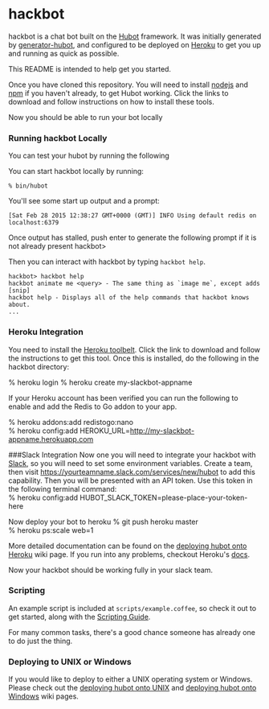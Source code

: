 # hackbot

hackbot is a chat bot built on the [Hubot][hubot] framework. It was
initially generated by [generator-hubot][generator-hubot], and configured to be
deployed on [Heroku][heroku] to get you up and running as quick as possible.

This README is intended to help get you started. 

[heroku]: http://www.heroku.com
[hubot]: http://hubot.github.com
[generator-hubot]: https://github.com/github/generator-hubot

Once you have cloned this repository. You will need to install [nodejs][nodejs] and [npm][npm] if you haven't already, to get Hubot working. Click the links to download and follow instructions on how to install these tools. 

[nodejs]: https://nodejs.org/
[npm]: http://blog.npmjs.org/post/85484771375/how-to-install-npm

Now you should be able to run your bot locally

### Running hackbot Locally

You can test your hubot by running the following

You can start hackbot locally by running:

    % bin/hubot

You'll see some start up output and a prompt:

    [Sat Feb 28 2015 12:38:27 GMT+0000 (GMT)] INFO Using default redis on localhost:6379

Once output has stalled, push enter to generate the following prompt if it is not already present
    hackbot>

Then you can interact with hackbot by typing `hackbot help`.

    hackbot> hackbot help
    hackbot animate me <query> - The same thing as `image me`, except adds [snip]
    hackbot help - Displays all of the help commands that hackbot knows about.
    ...

### Heroku Integration
You need to install the [Heroku toolbelt][herokut]. Click the link to download and follow the instructions to get this tool. Once this is installed, do the following in the hackbot directory:  

% heroku login
% heroku create my-slackbot-appname  

If your Heroku account has been verified you can run the following to enable
and add the Redis to Go addon to your app.  

% heroku addons:add redistogo:nano  
% heroku config:add HEROKU_URL=http://my-slackbot-appname.herokuapp.com

###Slack Integration
Now one you will need to integrate your hackbot with [Slack][slack], so you will need to set some environment
variables. Create a team, then visit https://yourteamname.slack.com/services/new/hubot to add this capability. Then you will be presented with an API token. Use this token in the following terminal command:  
% heroku config:add HUBOT_SLACK_TOKEN=please-place-your-token-here  

Now deploy your bot to heroku
% git push heroku master  
% heroku ps:scale web=1  

More detailed documentation can be found on the [deploying hubot onto
Heroku][deploy-heroku] wiki page. If you run into any problems, checkout Heroku's [docs][heroku-node-docs].  

[herokut]: https://toolbelt.heroku.com/ 
[slack]: https://slack.com/

Now your hackbot should be working fully in your slack team. 
### Scripting

An example script is included at `scripts/example.coffee`, so check it out to
get started, along with the [Scripting Guide](scripting-docs).

For many common tasks, there's a good chance someone has already one to do just
the thing.

[scripting-docs]: https://github.com/github/hubot/blob/master/docs/scripting.md

### Deploying to UNIX or Windows

If you would like to deploy to either a UNIX operating system or Windows.
Please check out the [deploying hubot onto UNIX][deploy-unix] and [deploying
hubot onto Windows][deploy-windows] wiki pages.

[heroku-node-docs]: http://devcenter.heroku.com/articles/node-js
[deploy-heroku]: https://github.com/github/hubot/blob/master/docs/deploying/heroku.md
[deploy-unix]: https://github.com/github/hubot/blob/master/docs/deploying/unix.md
[deploy-windows]: https://github.com/github/hubot/blob/master/docs/deploying/unix.md
